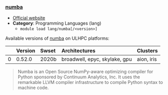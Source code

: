 ### [numba](https://numba.pydata.org/)

* [Official website](https://numba.pydata.org/)
* __Category__: Programming Languages (lang)
    -  `module load lang/numba[/<version>]`

Available versions of [numba](https://numba.pydata.org/) on ULHPC platforms:

|    | Version   | Swset   | Architectures                 | Clusters   |
|---:|:----------|:--------|:------------------------------|:-----------|
|  0 | 0.52.0    | 2020b   | broadwell, epyc, skylake, gpu | aion, iris |

> Numba is an Open Source NumPy-aware optimizing compiler for Python sponsored by Continuum Analytics, Inc. It uses the remarkable LLVM compiler infrastructure to compile Python syntax to machine code.
